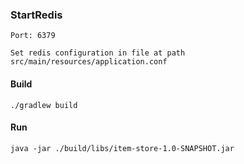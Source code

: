 ### StartRedis
    Port: 6379 

    Set redis configuration in file at path src/main/resources/application.conf

#### Build
    ./gradlew build


#### Run
    java -jar ./build/libs/item-store-1.0-SNAPSHOT.jar